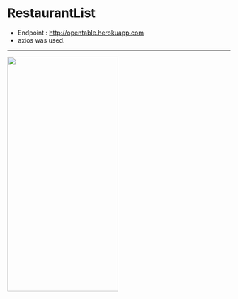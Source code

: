 # RestaurantList

* Endpoint : http://opentable.herokuapp.com
* axios was used.

___
<img width="250" height="530" src="https://user-images.githubusercontent.com/15261155/85077475-09da4b80-b1cb-11ea-9ee5-a73ae4b50d62.gif">
